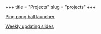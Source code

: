 +++
title = "Projects"
slug = "projects"
+++

[Ping pong ball launcher](/projects/pingpong)

[Weekly updating slides](/projects/slides)